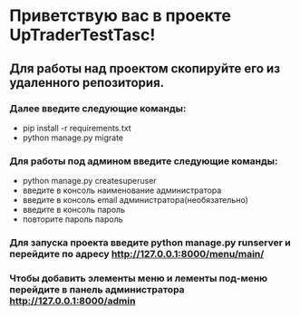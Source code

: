 # Приветствую вас в проекте UpTraderTestTasc!

## Для работы над проектом скопируйте его из удаленного репозитория.

### Далее введите следующие команды:

- pip install -r requirements.txt
- python manage.py migrate
  
### Для работы под админом введите следующие команды:
- python manage.py createsuperuser
- введите в консоль наименование администратора
- введите в консоль email администратора(необязательно)
- введите в консоль пароль
- повторите пароль пароль

### Для запуска проекта введите python manage.py runserver и перейдите по адресу http://127.0.0.1:8000/menu/main/

### Чтобы добавить элементы меню и лементы под-меню перейдите в панель администратора http://127.0.0.1:8000/admin


